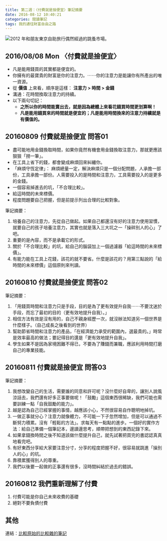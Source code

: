 ```yaml
---
title: 第二週：〈付費就是撿便宜〉筆記摘要
date: 2016-08-12 10:40:21
categories: 閱讀筆記
tags: 我的通往財富自由之路
---
```


![ 2012 年和朋友東京自助旅行偶然經過的跳蚤市場。](https://c5.staticflickr.com/9/8786/28306905404_f6d1d51693.jpg)

## 2016/08/08 Mon 〈付費就是撿便宜〉

- 凡是能用錢買的其實都是便宜的。
- 你擁有的最寶貴的財富是你的注意力。⋯⋯你的注意力是能讓你有所產出的唯一資源。
- 從 **價值** 上來看，順序是這樣： **注意力 > 時間 > 金錢**
- 溝通：花時間換取注意力的持續。
- 以下兩句切記：
    - **之所以你的時間能賣出去，就是因為總體上來看花錢買時間更划算啊！**
    - **凡是能用錢買來的時間就是便宜的；凡是能用時間換來的注意力持續就是有價值的。**


## 20160809 付費就是撿便宜 問答01

- 盡可能地用金錢換取時間，如果你竟然有機會用金錢換取注意力，那就更應該狠狠「撈一筆」。
- 在工具上省下的錢，都會變成麻煩回來糾纏你。
- 「麻煩守恆定律」： 麻煩總量一定，解決麻煩只是一個分配問題，人承擔一部份，工具承擔一部份。人需要投入的是時間和注意力，工具需要投入的是更多的金錢。
- 一個容易掉進去的坑，「不合理比較」。
- 給這時間的未來標價。
- 程度問題要自己把握，但是前提示列出合理的比較對象。

筆記摘要：
1. 培養自己的注意力，先從自己做起。如果自己都還沒有好的注意力使用習慣，就要自己的孩子培養注意力，其實也就是落入三大坑之一「操碎別人的心」了吧。
2. 重要的是內容，而不是承載它的形式。
3. 關於「不合理比較」的坑，給自己的腦袋加上一個過濾器「給這時間的未來標價」。
4. 有能力能在工具上花錢，該花的就不要省。什麼是該花的？用第三點說的「給時間的未來標價」這個原則來判讀。


## 20160810 付費就是撿便宜 問答02

筆記摘要：
1. 「用錢買時間和注意力只是手段，目的是為了更有效提升自我⋯⋯不要沈迷於手段，而忘了最初的目的（更有效地提升自我）。」
2. 相信方法有效是沒有用的，自己不親身經歷一次，就沒辦法知道另一個世界是什麼樣子。（自己成長之後看到的世界）
3. 幫助節省時間和注意力的產品，「在經濟能力承受的範圍內，選最貴的。」時常是效率最高的做法；要記得目的還是「更有效地提升自我」。
4. 學生如果不是因為家境困難不得已，不要為了賺錢而兼職，應該利用時間打磨自己的專業技能。


## 20160811 付費就是撿便宜 問答03

筆記摘要：
1. 我想改變自己的生活，需要誰的同意和許可呢？沒什麼好自卑的，讓別人說風涼話去，我們還有好多正事要做呢！「鼓勵」這個東西很稀缺，我們可能也需要訓練一點「自我鼓勵的能力」。
2. 越是認為自己已經掌握的事情，越應該小心，不然很容易自作聰明地掉坑。
3. 一做正事就分心？注意力就像體力，不可能一下子忽然增加，但是可以通過不斷努力積累。沒有「輕鬆的方法」。求每天有一點點的進步。一個好的實作方法：給自己準備一個筆記本，邊讀邊思考，順帶把想到的東西記錄下來。
4. 如果拿錢換時間之後不知道該做什麼提升自己，就先試著把買完的書認認真真地看完吧。
5. 有好東西分享給大家要注意分寸，分享的程度把握不好，很容易就跳進「操別人的心」的坑。
6. 靠積累獲得別人的尊重。
7. 我們以後要一起做的正事還有很多，沒時間糾結於過去的錯誤。


## 20160812 我們重新理解了付費

1. 付費可能是你自己未來收費的基礎
2. 絕對不要負債付費


## 其他

連結：[比較原始的比較雜的筆記](/2016/08/12/BOF-X002-Principle-of-Trading/)
